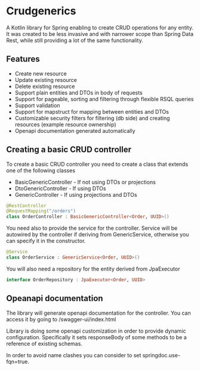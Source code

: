 # Crudgenerics
A Kotlin library for Spring enabling to create CRUD operations for any entity.
It was created to be less invasive and with narrower scope than Spring Data Rest, while still providing a lot of the same functionality.

## Features
- Create new resource
- Update existing resource
- Delete existing resource
- Support plain entities and DTOs in body of requests
- Support for pageable, sorting and filtering through flexible RSQL queries
- Support validation
- Support for mapstruct for mapping between entities and DTOs
- Customizable security filters for filtering (db side) and creating resources (example resource ownership)
- Openapi documentation generated automatically

## Creating a basic CRUD controller
To create a basic CRUD controller you need to create a class that extends one of the following classes
- BasicGenericController - If not using DTOs or projections
- DtoGenericController - If using DTOs
- GenericController - If using projections and DTOs
``` kotlin
@RestController
@RequestMapping("/orders")
class OrderController : BasicGenericController<Order, UUID>()
```

You need also to provide the service for the controller. 
Service will be autowired by the controller if deriving from GenericService<T>, otherwise you can specify it 
in the constructor. 
```kotlin
@Service
class OrderService : GenericService<Order, UUID>()
```

You will also need a repository for the entity derived from JpaExecutor
```kotlin
interface OrderRepository : JpaExecutor<Order, UUID>
```

## Opeanapi documentation
The library will generate openapi documentation for the controller.
You can access it by going to /swagger-ui/index.html

Library is doing some openapi customization in order to provide dynamic configuration.
Specifically it sets responseBody of some methods to be a reference of existing schemas.

In order to avoid name clashes you can consider to set springdoc.use-fqn=true.

